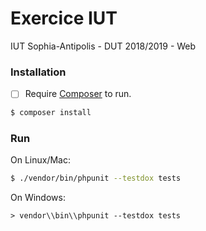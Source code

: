
# Exercice IUT

IUT Sophia-Antipolis - DUT 2018/2019 - Web

### Installation

 - [ ] Require [Composer](https://getcomposer.org/) to run.

```sh
$ composer install
```

### Run

On Linux/Mac:
```sh
$ ./vendor/bin/phpunit --testdox tests
```

On Windows:
```batch
> vendor\\bin\\phpunit --testdox tests
```